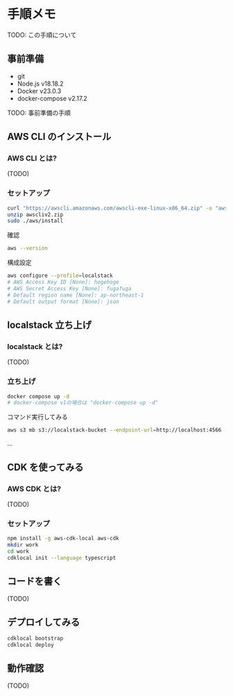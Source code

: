 # 手順メモ

TODO: この手順について

## 事前準備

- git
- Node.js v18.18.2
- Docker v23.0.3
- docker-compose v2.17.2

TODO: 事前準備の手順

## AWS CLI のインストール

### AWS CLI とは?

(TODO)

### セットアップ

```bash
curl "https://awscli.amazonaws.com/awscli-exe-linux-x86_64.zip" -o "awscliv2.zip"
unzip awscliv2.zip
sudo ./aws/install
```

確認

```bash
aws --version
```

構成設定

```bash
aws configure --profile=localstack
# AWS Access Key ID [None]: hogehoge
# AWS Secret Access Key [None]: fugafuga
# Default region name [None]: ap-northeast-1
# Default output format [None]: json
```

## localstack 立ち上げ

### localstack とは?

(TODO)

### 立ち上げ

```bash
docker compose up -d
# docker-compose v1の場合は "docker-compose up -d"
```

コマンド実行してみる

```bash
aws s3 mb s3://localstack-bucket --endpoint-url=http://localhost:4566 --profile localstack
```

...

## CDK を使ってみる

### AWS CDK とは?

(TODO)

### セットアップ

```bash
npm install -g aws-cdk-local aws-cdk
mkdir work
cd work
cdklocal init --language typescript
```

## コードを書く

(TODO)

## デプロイしてみる

```bash
cdklocal bootstrap
cdklocal deploy
```

## 動作確認

(TODO)

